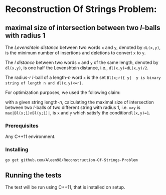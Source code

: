 # Reconstruction Of Strings Problem: 
## maximal size of intersection between two _l_-balls with radius 1

The _Levenshtein distance_ between  two  words ``x`` and ``y``, denoted by ``dL(x,y)``, is the minimum number of insertions and deletions to convert ``x`` to ``y``.

The _l distance_ between two words ``x`` and ``y`` of the same length, denoted by ``dl(x,y)``, is one half the Levenshtein distance, i.e., ``dl(x,y)=dL(x,y)/2``.

The radius-_r_ _l_-ball of a length-_n_ word ``x`` is the set ``Bl(x;r){ y|  y is binary string of length n and dl(x,y)<=r}``.

For optimization purposes, we used the following claim:

with a given string length-_n_, calculating the maximal size of intersection between two _l_-balls of two different string with radius 1, i.e. ``x≠y`` is ``max|Bl(x;1)∩Bl(y;1)|``, is ``x`` and ``y`` which satisfy the condition``dl(x,y)=1``.

### Prerequisites
Any C++11 environment.

### Installing
```
go get github.com/Aleen98/Reconstruction-Of-Strings-Problem 
```

## Running the tests 
The test will be run using C++11, that is installed on setup.
